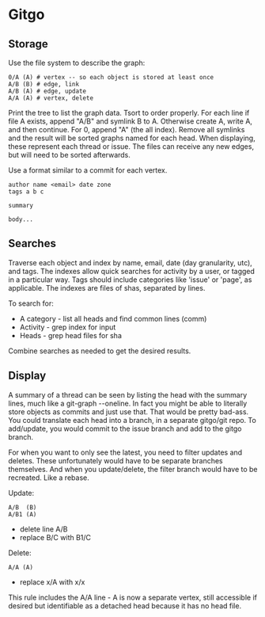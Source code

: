 Gitgo
=========

Storage
---------

Use the file system to describe the graph:

    0/A (A) # vertex -- so each object is stored at least once
    A/B (B) # edge, link
    A/B (A) # edge, update
    A/A (A) # vertex, delete

Print the tree to list the graph data. Tsort to order properly.  For each line if file A exists, append "A/B" and symlink B to A.  Otherwise create A, write A, and then continue.  For 0, append "A" (the all index).  Remove all symlinks and the result will be sorted graphs named for each head.  When displaying, these represent each thread or issue.  The files can receive any new edges, but will need to be sorted afterwards.

Use a format similar to a commit for each vertex.

    author name <email> date zone
    tags a b c
    
    summary
    
    body...

Searches
---------

Traverse each object and index by name, email, date (day granularity, utc), and tags.  The indexes allow quick searches for activity by a user, or tagged in a particular way.  Tags should include categories like 'issue' or 'page', as applicable.  The indexes are files of shas, separated by lines.

To search for:

* A category - list all heads and find common lines (comm)
* Activity   - grep index for input
* Heads      - grep head files for sha

Combine searches as needed to get the desired results.

Display
---------

A summary of a thread can be seen by listing the head with the summary lines, much like a git-graph --oneline.  In fact you might be able to literally store objects as commits and just use that.  That would be pretty bad-ass.  You could translate each head into a branch, in a separate gitgo/git repo.  To add/update, you would commit to the issue branch and add to the gitgo branch.

For when you want to only see the latest, you need to filter updates and deletes.  These unfortunately would have to be separate branches themselves.  And when you update/delete, the filter branch would have to be recreated.  Like a rebase.

Update:

    A/B  (B)
    A/B1 (A)

* delete line A/B
* replace B/C with B1/C

Delete:

    A/A (A)

* replace x/A with x/x

This rule includes the A/A line - A is now a separate vertex, still accessible if desired but identifiable as a detached head because it has no head file.
